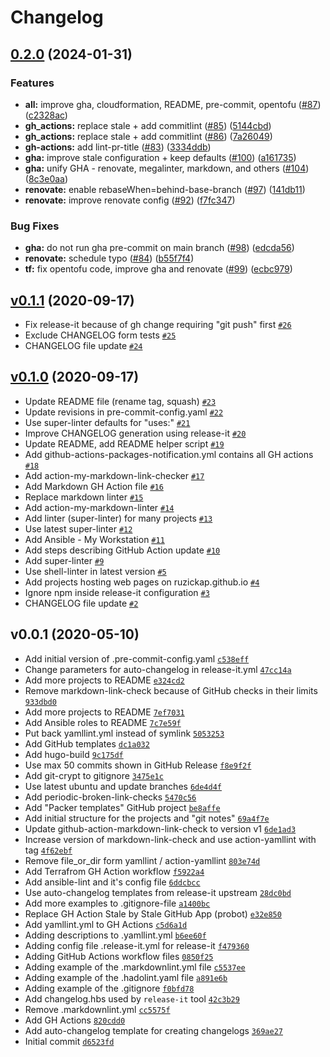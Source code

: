 # Changelog

## [0.2.0](https://github.com/ruzickap/my-git-projects/compare/v0.1.1...v0.2.0) (2024-01-31)


### Features

* **all:** improve gha, cloudformation, README, pre-commit, opentofu ([#87](https://github.com/ruzickap/my-git-projects/issues/87)) ([c2328ac](https://github.com/ruzickap/my-git-projects/commit/c2328ac31e50c9a0cb876158857f88077972e8c8))
* **gh_actions:** replace stale + add commitlint ([#85](https://github.com/ruzickap/my-git-projects/issues/85)) ([5144cbd](https://github.com/ruzickap/my-git-projects/commit/5144cbd68e99ef34747c6107fb177f76e928dbb7))
* **gh_actions:** replace stale + add commitlint ([#86](https://github.com/ruzickap/my-git-projects/issues/86)) ([7a26049](https://github.com/ruzickap/my-git-projects/commit/7a2604988af71f1e7171660c438719c4c1ec6286))
* **gh-actions:** add lint-pr-title ([#83](https://github.com/ruzickap/my-git-projects/issues/83)) ([3334ddb](https://github.com/ruzickap/my-git-projects/commit/3334ddb9653c8ea48aad3d3ab643c4d205c766fc))
* **gha:** improve stale configuration + keep defaults ([#100](https://github.com/ruzickap/my-git-projects/issues/100)) ([a161735](https://github.com/ruzickap/my-git-projects/commit/a161735b1e979269605d57cedec195bda5e7d411))
* **gha:** unify GHA - renovate, megalinter, markdown, and others ([#104](https://github.com/ruzickap/my-git-projects/issues/104)) ([8c3e0aa](https://github.com/ruzickap/my-git-projects/commit/8c3e0aabf931e6059ef4a8310ae4b33486f28e2b))
* **renovate:** enable rebaseWhen=behind-base-branch ([#97](https://github.com/ruzickap/my-git-projects/issues/97)) ([141db11](https://github.com/ruzickap/my-git-projects/commit/141db113a435a5259081b1cafd6bc3f1db085897))
* **renovate:** improve renovate config ([#92](https://github.com/ruzickap/my-git-projects/issues/92)) ([f7fc347](https://github.com/ruzickap/my-git-projects/commit/f7fc34717f6b26c3e433a0c3a6594ddcec93cc64))


### Bug Fixes

* **gha:** do not run gha pre-commit on main branch ([#98](https://github.com/ruzickap/my-git-projects/issues/98)) ([edcda56](https://github.com/ruzickap/my-git-projects/commit/edcda56ff78309d936aa201189bbac72f8936d0b))
* **renovate:** schedule typo ([#84](https://github.com/ruzickap/my-git-projects/issues/84)) ([b55f7f4](https://github.com/ruzickap/my-git-projects/commit/b55f7f406bddab3cda884a8cffac71619b4e7b36))
* **tf:** fix opentofu code, improve gha and renovate ([#99](https://github.com/ruzickap/my-git-projects/issues/99)) ([ecbc979](https://github.com/ruzickap/my-git-projects/commit/ecbc979fd6f24348a77b92e8d7a65ab1dfea3f9c))

## [v0.1.1](https://github.com/ruzickap/my-git-projects/compare/v0.1.0...v0.1.1) (2020-09-17)

- Fix release-it because of gh change requiring "git push" first [`#26`](https://github.com/ruzickap/my-git-projects/pull/26)
- Exclude CHANGELOG form tests [`#25`](https://github.com/ruzickap/my-git-projects/pull/25)
- CHANGELOG file update [`#24`](https://github.com/ruzickap/my-git-projects/pull/24)

## [v0.1.0](https://github.com/ruzickap/my-git-projects/compare/v0.0.1...v0.1.0) (2020-09-17)

- Update README file (rename tag, squash) [`#23`](https://github.com/ruzickap/my-git-projects/pull/23)
- Update revisions in pre-commit-config.yaml [`#22`](https://github.com/ruzickap/my-git-projects/pull/22)
- Use super-linter defaults for "uses:" [`#21`](https://github.com/ruzickap/my-git-projects/pull/21)
- Improve CHANGELOG generation using release-it [`#20`](https://github.com/ruzickap/my-git-projects/pull/20)
- Update README, add README helper script [`#19`](https://github.com/ruzickap/my-git-projects/pull/19)
- Add github-actions-packages-notification.yml contains all GH actions [`#18`](https://github.com/ruzickap/my-git-projects/pull/18)
- Add action-my-markdown-link-checker [`#17`](https://github.com/ruzickap/my-git-projects/pull/17)
- Add Markdown GH Action file [`#16`](https://github.com/ruzickap/my-git-projects/pull/16)
- Replace markdown linter [`#15`](https://github.com/ruzickap/my-git-projects/pull/15)
- Add action-my-markdown-linter [`#14`](https://github.com/ruzickap/my-git-projects/pull/14)
- Add linter (super-linter) for many projects [`#13`](https://github.com/ruzickap/my-git-projects/pull/13)
- Use latest super-linter [`#12`](https://github.com/ruzickap/my-git-projects/pull/12)
- Add Ansible - My Workstation [`#11`](https://github.com/ruzickap/my-git-projects/pull/11)
- Add steps describing GitHub Action update [`#10`](https://github.com/ruzickap/my-git-projects/pull/10)
- Add super-linter [`#9`](https://github.com/ruzickap/my-git-projects/pull/9)
- Use shell-linter in latest version [`#5`](https://github.com/ruzickap/my-git-projects/pull/5)
- Add projects hosting web pages on ruzickap.github.io [`#4`](https://github.com/ruzickap/my-git-projects/pull/4)
- Ignore npm inside release-it configuration [`#3`](https://github.com/ruzickap/my-git-projects/pull/3)
- CHANGELOG file update [`#2`](https://github.com/ruzickap/my-git-projects/pull/2)

## v0.0.1 (2020-05-10)

- Add initial version of .pre-commit-config.yaml [`c538eff`](https://github.com/ruzickap/my-git-projects/commit/c538effc3c81f4c2416d97d725eca6c36f1f14e2)
- Change parameters for auto-changelog in release-it.yml [`47cc14a`](https://github.com/ruzickap/my-git-projects/commit/47cc14adf9caa32199baad03be1c21bd639cc52e)
- Add more projects to README [`e324cd2`](https://github.com/ruzickap/my-git-projects/commit/e324cd2362d951bf9eba3670655345199dd1fa21)
- Remove markdown-link-check because of GitHub checks in their limits [`933dbd0`](https://github.com/ruzickap/my-git-projects/commit/933dbd0568707bda97c0479a767e7cf59eacd488)
- Add more projects to README [`7ef7031`](https://github.com/ruzickap/my-git-projects/commit/7ef7031e2822b7e460d8312ef7d7059d1ba331a9)
- Add Ansible roles to README [`7c7e59f`](https://github.com/ruzickap/my-git-projects/commit/7c7e59f8d06d6172aa40f97bfed7c84798d744d1)
- Put back yamllint.yml instead of symlink [`5053253`](https://github.com/ruzickap/my-git-projects/commit/5053253a3c2dca49ca9d8b7bebe488a6ad079588)
- Add GitHub templates [`dc1a032`](https://github.com/ruzickap/my-git-projects/commit/dc1a0324bbd91b20d860dde46cbcdebecbfc0c16)
- Add hugo-build [`9c175df`](https://github.com/ruzickap/my-git-projects/commit/9c175df68f88c483c8b448113d0ac2ab3f975abe)
- Use max 50 commits shown in GitHub Release [`f8e9f2f`](https://github.com/ruzickap/my-git-projects/commit/f8e9f2f83d6ef4921d9fa82723e85215d970c9fe)
- Add git-crypt to gitignore [`3475e1c`](https://github.com/ruzickap/my-git-projects/commit/3475e1cef053ad994225a6413e84984ec64ee623)
- Use latest ubuntu and update branches [`6de4d4f`](https://github.com/ruzickap/my-git-projects/commit/6de4d4feb80ee645182a26a5a5d3f79b4b5eea13)
- Add periodic-broken-link-checks [`5470c56`](https://github.com/ruzickap/my-git-projects/commit/5470c56d84134d5886aeb0da32bc158aee5324b5)
- Add "Packer templates" GitHub project [`be8affe`](https://github.com/ruzickap/my-git-projects/commit/be8affe2d4eafc22e6f491451dcef6dfe1a98163)
- Add initial structure for the projects and "git notes" [`69a4f7e`](https://github.com/ruzickap/my-git-projects/commit/69a4f7e85f3f2a686c468d34565341dd964c4695)
- Update github-action-markdown-link-check to version v1 [`6de1ad3`](https://github.com/ruzickap/my-git-projects/commit/6de1ad359193b8f9f5e2853577dfbb4b09eb1011)
- Increase version of markdown-link-check and use action-yamllint with tag [`4f62ebf`](https://github.com/ruzickap/my-git-projects/commit/4f62ebf5ccf76dc29c8cda1f4d762a3d6d9b6bd6)
- Remove file_or_dir form yamllint / action-yamllint [`803e74d`](https://github.com/ruzickap/my-git-projects/commit/803e74db1af6b33d32afede096e5bdf84bfd4b0f)
- Add Terrafrom GH Action workflow [`f5922a4`](https://github.com/ruzickap/my-git-projects/commit/f5922a4f9025a51b035a1d1c0f1bed93cc6ad7da)
- Add ansible-lint and it's config file [`6ddcbcc`](https://github.com/ruzickap/my-git-projects/commit/6ddcbcc5d9c100b1c2727cb33a2e78e41cf2b791)
- Use auto-changelog templates from release-it upstream [`28dc0bd`](https://github.com/ruzickap/my-git-projects/commit/28dc0bdeec0f002415f4c27d90e64cf92fcf78e8)
- Add more examples to .gitignore-file [`a1400bc`](https://github.com/ruzickap/my-git-projects/commit/a1400bc894e2e05ed05dac708344f7b2c23954a0)
- Replace GH Action Stale by Stale GitHub App (probot) [`e32e850`](https://github.com/ruzickap/my-git-projects/commit/e32e8504912428ac9058add55a1a77892554ab9b)
- Add yamllint.yml to GH Actions [`c5d6a1d`](https://github.com/ruzickap/my-git-projects/commit/c5d6a1d680af6c0fc96244cd6e6be7a12ea6e4ea)
- Adding descriptions to .yamllint.yml [`b6ee60f`](https://github.com/ruzickap/my-git-projects/commit/b6ee60f4bdf9feaacc6eb122132b86c517145e0f)
- Adding config file .release-it.yml for release-it [`f479360`](https://github.com/ruzickap/my-git-projects/commit/f4793603b86d3eebd8f440484b378e2ecf729bdc)
- Adding GitHub Actions workflow files [`0850f25`](https://github.com/ruzickap/my-git-projects/commit/0850f255582ec93832c2f2985dfce22cbfb2f10b)
- Adding example of the .markdownlint.yml file [`c5537ee`](https://github.com/ruzickap/my-git-projects/commit/c5537ee5877d6185ad45cf067754d4380333b55d)
- Adding example of the .hadolint.yaml file [`a891e6b`](https://github.com/ruzickap/my-git-projects/commit/a891e6bd199d5fa96c70f4e447cf386d7bf1e5c3)
- Adding example of the .gitignore [`f0bfd78`](https://github.com/ruzickap/my-git-projects/commit/f0bfd7826b4688839e5d7d673345663c0b4e45d1)
- Add changelog.hbs used by `release-it` tool [`42c3b29`](https://github.com/ruzickap/my-git-projects/commit/42c3b294b4613b031ad26789e1f7b89a030c1473)
- Remove .markdownlint.yml [`cc5575f`](https://github.com/ruzickap/my-git-projects/commit/cc5575fa468634ff65713d461cfd9b430b314124)
- Add GH Actions [`820cdd0`](https://github.com/ruzickap/my-git-projects/commit/820cdd007d5cdc2e3c0590f4cad9a07f01f41093)
- Add auto-changelog template for creating changelogs [`369ae27`](https://github.com/ruzickap/my-git-projects/commit/369ae27d427092963740119d523cc7e2f3df1232)
- Initial commit [`d6523fd`](https://github.com/ruzickap/my-git-projects/commit/d6523fd94d76b26c5e6c7ca5b5d34665d310ac70)
